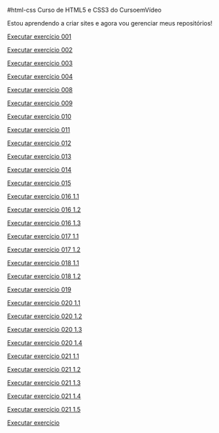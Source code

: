 #html-css
Curso de HTML5 e CSS3 do CursoemVídeo

Estou aprendendo a criar sites e agora vou gerenciar meus repositórios!

<a href="https://bruno-lippert.github.io/html-css/Exercicios/ex001/index001.html">Executar exercício 001</a>

<a href="https://bruno-lippert.github.io/html-css/Exercicios/ex002/index.html">Executar exercício 002</a>

<a href="https://bruno-lippert.github.io/html-css/Exercicios/ex003/index.html">Executar exercício 003</a>

<a href="https://bruno-lippert.github.io/html-css/Exercicios/ex004/index.html">Executar exercício 004</a>

<a href="https://bruno-lippert.github.io/html-css/Exercicios/ex008/index002.html">Executar exercício 008</a>

<a href="https://bruno-lippert.github.io/html-css/Exercicios/ex009/listas.html">Executar exercício 009</a>

<a href="https://bruno-lippert.github.io/html-css/Exercicios/ex010/index.html">Executar exercício 010</a>

<a href="https://bruno-lippert.github.io/html-css/Exercicios/ex011/index.html">Executar exercício 011</a>

<a href="https://bruno-lippert.github.io/html-css/Exercicios/ex012/index.html">Executar exercício 012</a>

<a href="https://bruno-lippert.github.io/html-css/Exercicios/ex013/index.html">Executar exercício 013</a>

<a href="https://bruno-lippert.github.io/html-css/Exercicios/ex014/index.html">Executar exercício 014</a>

<a href="https://bruno-lippert.github.io/html-css/Exercicios/ex015/index.html">Executar exercício 015</a>

<a href="https://bruno-lippert.github.io/html-css/Exercicios/ex016/cor01.html">Executar exercício 016 1.1</a>

<a href="https://bruno-lippert.github.io/html-css/Exercicios/ex016/cor02.html">Executar exercício 016 1.2</a>

<a href="https://bruno-lippert.github.io/html-css/Exercicios/ex016/cor03.html">Executar exercício 016 1.3</a>

<a href="https://bruno-lippert.github.io/html-css/Exercicios/ex017/fonte01.html">Executar exercício 017 1.1</a>

<a href="https://bruno-lippert.github.io/html-css/Exercicios/ex017/fonte02.html">Executar exercício 017 1.2</a>

<a href="https://bruno-lippert.github.io/html-css/Exercicios/ex018/fonte01.html">Executar exercício 018 1.1</a>

<a href="https://bruno-lippert.github.io/html-css/Exercicios/ex018/fontes02.html">Executar exercício 018 1.2</a>

<a href="https://bruno-lippert.github.io/html-css/Exercicios/ex019/seletor01.html">Executar exercício 019</a>

<a href="https://bruno-lippert.github.io/html-css/Exercicios/ex020/exemplo.html">Executar exercício 020 1.1</a>

<a href="https://bruno-lippert.github.io/html-css/Exercicios/ex020/hover.html">Executar exercício 020 1.2</a>

<a href="https://bruno-lippert.github.io/html-css/Exercicios/ex020/links.html">Executar exercício 020 1.3</a>

<a href="https://bruno-lippert.github.io/html-css/Exercicios/ex020/pseudoclasse.html">Executar exercício 020 1.4</a>

<a href="https://bruno-lippert.github.io/html-css/Exercicios/ex021/border.html">Executar exercício 021 1.1</a>

<a href="https://bruno-lippert.github.io/html-css/Exercicios/ex021/caixa01.html">Executar exercício 021 1.2</a>

<a href="https://bruno-lippert.github.io/html-css/Exercicios/ex021/caixa02.html">Executar exercício 021 1.3</a>

<a href="https://bruno-lippert.github.io/html-css/Exercicios/ex021/caixa03.html">Executar exercício 021 1.4</a>

<a href="https://bruno-lippert.github.io/html-css/Exercicios/ex021/sombra.html">Executar exercício 021 1.5</a>

<a href="https://bruno-lippert.github.io/html-css/Exercicios/OutrosExercicios/LogoNetflix/logoNetflix.html">Executar exercício</a>